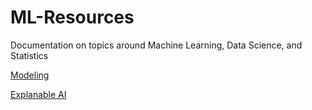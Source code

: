 # ML-Resources
Documentation on topics around Machine Learning, Data Science, and Statistics

[Modeling](Modeling.md)

[Explanable AI](XAI.md)

